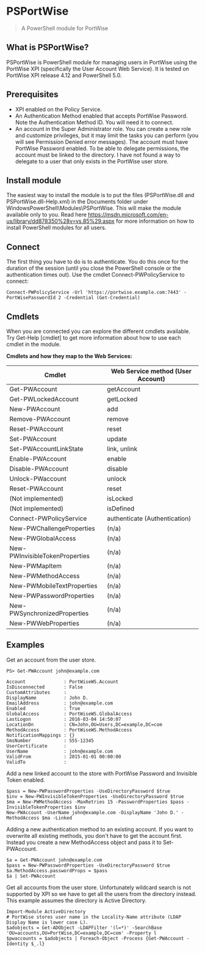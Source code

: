 PSPortWise
==========
> A PowerShell module for PortWise

What is PSPortWise?
---
PSPortWise is PowerShell module for managing users in PortWise using the PortWise XPI (specifically the User Account Web Service). It is tested on PortWise XPI release 4.12 and PowerShell 5.0. 

Prerequisites
---
- XPI enabled on the Policy Service.
- An Authentication Method enabled that accepts PortWise Password. Note the Authentication Method ID. You will need it to connect.
- An account in the Super Administrator role. You can create a new role and customize privileges, but it may limit the tasks you can perform (you will see Permission Denied error messages). The account must have PortWise Password enabled. To be able to delegate permissions, the account must be linked to the directory. I have not found a way to delegate to a user that only exists in the PortWise user store.

Install module
---
The easiest way to install the module is to put the files (PSPortWise.dll and PSPortWise.dll-Help.xml) in the Documents folder under WindowsPowerShell\Modules\PSPortWise. This will make the module available only to you. Read here https://msdn.microsoft.com/en-us/library/dd878350%28v=vs.85%29.aspx for more information on how to install PowerShell modules for all users.

Connect
---
The first thing you have to do is to authenticate. You do this once for the duration of the session (until you close the PowerShell console or the authentication times out). Use the cmdlet Connect-PWPolicyService to connect:
```
Connect-PWPolicyService -Url 'https://portwise.example.com:7443' -PortWisePasswordId 2 -Credential (Get-Credential)
```
Cmdlets
---
When you are connected you can explore the different cmdlets available. Try Get-Help [cmdlet] to get more information about how to use each cmdlet in the module.

**Cmdlets and how they map to the Web Services:**

Cmdlet | Web Service method (User Account)
--- | ---
Get-PWAccount | getAccount
Get-PWLockedAccount | getLocked
New-PWAccount  | add
Remove-PWAccount | remove
Reset-PWAccount | reset
Set-PWAccount | update
Set-PWAccountLinkState | link, unlink
Enable-PWAccount | enable
Disable-PWAccount | disable
Unlock-PWaccount | unlock
Reset-PWAccount | reset
(Not implemented) | isLocked
(Not implemented) | isDefined
Connect-PWPolicyService | authenticate (Authentication)
New-PWChallengeProperties | (n/a)
New-PWGlobalAccess | (n/a)
New-PWInvisibleTokenProperties | (n/a)
New-PWMapItem | (n/a)
New-PWMethodAccess | (n/a)
New-PWMobileTextProperties | (n/a)
New-PWPasswordProperties | (n/a)
New-PWSynchronizedProperties | (n/a)
New-PWWebProperties | (n/a)

Examples
-------------

Get an account from the user store.
```
PS> Get-PWAccount john@example.com

Account              : PortWiseWS.Account
IsDisconnected       : False
CustomAttributes     :
DisplayName          : John D.
EmailAddress         : john@example.com
Enabled              : True
GlobalAccess         : PortWiseWS.GlobalAccess
LastLogon            : 2016-03-04 14:50:07
LocationDn           : CN=John,OU=Users,DC=example,DC=com
MethodAccess         : PortWiseWS.MethodAccess
NotificationMappings : {}
SmsNumber            : 555-12345
UserCertificate      :
UserName             : john@example.com
ValidFrom            : 2015-01-01 00:00:00
ValidTo              :
```

Add a new linked account to the store with PortWise Password and Invisible Token enabled.
```
$pass = New-PWPasswordProperties -UseDirectoryPassword $true
$inv = New-PWInvisibleTokenProperties -UseDirectoryPassword $true
$ma = New-PWMethodAccess -MaxRetries 15 -PasswordProperties $pass -InvisibleTokenProperties $inv
New-PWAccount -UserName john@example.com -DisplayName 'John D.' -MethodAccess $ma -Linked
```

Adding a new authentication method to an existing account. If you want to overwrite all existing methods, you don't have to get the account first. Instead you create a new MethodAccess object and pass it to Set-PWAccount.
```
$a = Get-PWAccount john@example.com
$pass = New-PWPasswordProperties -UseDirectoryPassword $true
$a.MethodAccess.passwordProps = $pass
$a | Set-PWAccount
```

Get all accounts from the user store. Unfortunately wildcard search is not supported by XPI so we have to get all the users from the directory instead. This example assumes the directory is Active Directory.
```
Import-Module ActiveDirectory
# PortWise stores user name in the Locality-Name attribute (LDAP Display Name is lower case L).
$adobjects = Get-ADObject -LDAPFilter '(l=*)' -SearchBase 'OU=accounts,OU=PortWise,DC=example,DC=com' -Property l
$pwaccounts = $adobjects | Foreach-Object -Process {Get-PWAccount -Identity $_.l} 
```
